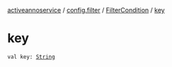 [activeannoservice](../../index.md) / [config.filter](../index.md) / [FilterCondition](index.md) / [key](./key.md)

# key

`val key: `[`String`](https://kotlinlang.org/api/latest/jvm/stdlib/kotlin/-string/index.html)